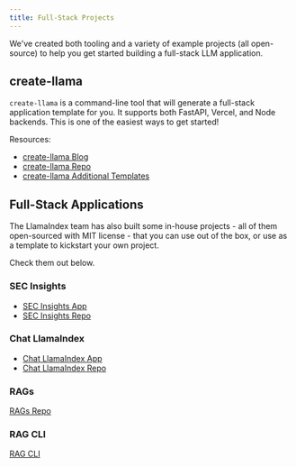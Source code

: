```yaml
---
title: Full-Stack Projects
---
```


We've created both tooling and a variety of example projects (all open-source) to help you get started building a full-stack LLM application.

## create-llama

`create-llama` is a command-line tool that will generate a full-stack application template for you. It supports both FastAPI, Vercel, and Node backends. This is one of the easiest ways to get started!

Resources:

- [create-llama Blog](https://blog.llamaindex.ai/create-llama-a-command-line-tool-to-generate-llamaindex-apps-8f7683021191)
- [create-llama Repo](https://github.com/run-llama/LlamaIndexTS/tree/main/packages/create-llama)
- [create-llama Additional Templates](https://github.com/jerryjliu/create_llama_projects)

## Full-Stack Applications

The LlamaIndex team has also built some in-house projects - all of them open-sourced with MIT license - that you can use out of the box, or use as a template to kickstart your own project.

Check them out below.

### SEC Insights

- [SEC Insights App](https://secinsights.ai/)
- [SEC Insights Repo](https://github.com/run-llama/sec-insights>)

### Chat LlamaIndex

- [Chat LlamaIndex App](https://chat-llamaindex.vercel.app/)
- [Chat LlamaIndex Repo](https://github.com/run-llama/chat-llamaindex)

### RAGs

[RAGs Repo](https://github.com/run-llama/rags)

### RAG CLI

[RAG CLI](/python/framework/getting_started/starter_tools/rag_cli/)
